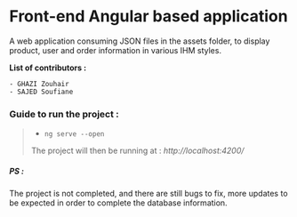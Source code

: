# Front-end Angular based application

A web application consuming JSON files in the assets folder, to display product, user and order information in various IHM styles.


**List of contributors :**

    - GHAZI Zouhair
    - SAJED Soufiane

### Guide to run the project :
>
> - `ng serve --open`
>
>  The project will then be running at : *http://localhost:4200/*

##### PS : 
The project is not completed, and there are still bugs to fix, more updates to be expected in order to complete the database information.
